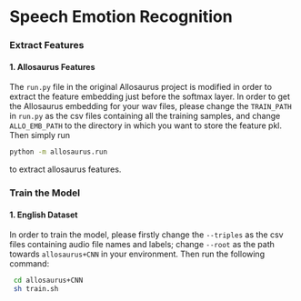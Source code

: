 # Speech Emotion Recognition

### Extract Features 

#### 1. Allosaurus Features
The `run.py` file in the original Allosaurus project is modified in order to extract the feature embedding just before the softmax layer. In order to get the Allosaurus embedding for your wav files, please change the `TRAIN_PATH` in `run.py` as the csv files containing all the training samples, and change `ALLO_EMB_PATH` to the directory in which you want to store the feature pkl.
Then simply run
```sh
python -m allosaurus.run
```
to extract allosaurus features. 

### Train the Model

#### 1. English Dataset
In order to train the model, please firstly change the `--triples` as the csv files containing audio file names and labels; change `--root` as the path towards `allosaurus+CNN` in your environment. Then run the following command:

```sh
 cd allosaurus+CNN
 sh train.sh
```
